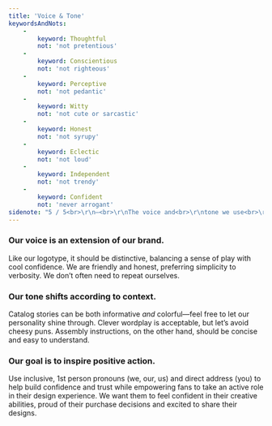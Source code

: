 ```yaml
---
title: 'Voice & Tone'
keywordsAndNots:
    -
        keyword: Thoughtful
        not: 'not pretentious'
    -
        keyword: Conscientious
        not: 'not righteous'
    -
        keyword: Perceptive
        not: 'not pedantic'
    -
        keyword: Witty
        not: 'not cute or sarcastic'
    -
        keyword: Honest
        not: 'not syrupy'
    -
        keyword: Eclectic
        not: 'not loud'
    -
        keyword: Independent
        not: 'not trendy'
    -
        keyword: Confident
        not: 'never arrogant'
sidenote: "5 / 5<br>\r\n—<br>\r\nThe voice and<br>\r\ntone we use<br>\r\nare as<br>\r\nimportant as<br>\r\nthe words<br>\r\nwe choose"
---
```


### Our voice is an extension of our brand. 

Like our logotype, it should be distinctive, balancing a sense of play with cool confidence. We are friendly and honest, preferring simplicity to verbosity. We don’t often need to repeat ourselves. 

### Our tone shifts according to context.

Catalog stories can be both informative *and* colorful—feel free to let our personality shine through. Clever wordplay is acceptable, but let’s avoid cheesy puns. Assembly instructions, on the other hand, should be concise and easy to understand.

### Our goal is to inspire positive action. 

Use inclusive, 1st person pronouns (we, our, us) and direct address (you) to help build confidence and trust while empowering fans to take an active role in their design experience. We want them to feel confident in their creative abilities, proud of their purchase decisions and excited to share their designs.